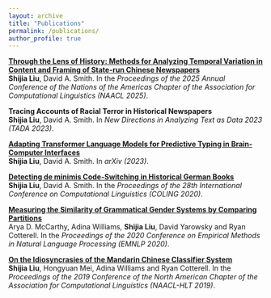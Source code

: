 ```yaml
---
layout: archive
title: "Publications"
permalink: /publications/
author_profile: true
---
```


<b>[Through the Lens of History: Methods for Analyzing Temporal Variation in Content and Framing of State-run Chinese Newspapers](https://aclanthology.org/2025.naacl-long.414/)</b>
<br>
<b>Shijia Liu</b>, David A. Smith.
In the <i>Proceedings of the 2025 Annual Conference of the Nations of the Americas Chapter of the Association for Computational Linguistics (NAACL 2025)</i>.

<b>Tracing Accounts of Racial Terror in Historical Newspapers</b>
<br>
<b>Shijia Liu</b>, David A. Smith.
In <i>New Directions in Analyzing Text as Data 2023 (TADA 2023)</i>.

<b>[Adapting Transformer Language Models for Predictive Typing in Brain-Computer Interfaces](https://arxiv.org/abs/2305.03819/)</b>
<br>
<b>Shijia Liu</b>, David A. Smith.
In <i>arXiv (2023)</i>.

<b>[Detecting de minimis Code-Switching in Historical German Books](https://aclanthology.org/2020.coling-main.163/)</b>
<br>
<b>Shijia Liu</b>, David A. Smith.
In the <i>Proceedings of the 28th International Conference on Computational Linguistics (COLING 2020)</i>.

<b>[Measuring the Similarity of Grammatical Gender Systems by Comparing Partitions](https://aclanthology.org/2020.emnlp-main.456/)</b>
<br>
Arya D. McCarthy, Adina Williams, <b>Shijia Liu</b>, David Yarowsky and Ryan Cotterell.
In the <i>Proceedings of the 2020 Conference on Empirical Methods in Natural Language Processing (EMNLP 2020)</i>.

<b>[On the Idiosyncrasies of the Mandarin Chinese Classifier System](https://www.aclweb.org/anthology/N19-1415/)</b>
<br>
<b>Shijia Liu</b>, Hongyuan Mei, Adina Williams and Ryan Cotterell.
In the <i>Proceedings of the 2019 Conference of the North American Chapter of the Association for Computational Linguistics (NAACL-HLT 2019)</i>.

